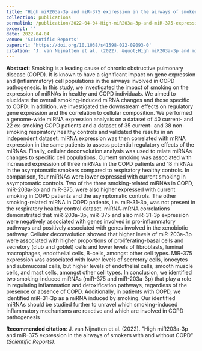```yaml
---
title: "High miR203a-3p and miR-375 expression in the airways of smokers with and without COPD"
collection: publications
permalink: /publication/2022-04-04-High-miR203a-3p-and-miR-375-expression-in-the-airways-of-smokers-with-and-without-COPD
excerpt: ''
date: 2022-04-04
venue: 'Scientific Reports'
paperurl: 'https://doi.org/10.1038/s41598-022-09093-0'
citation: 'J. van Nijnatten et al. (2022). &quot;High miR203a-3p and miR-375 expression in the airways of smokers with and without COPD&quot; <i>(Scientific Reports)</i>.'
---
```

**Abstract**:
Smoking is a leading cause of chronic obstructive pulmonary disease (COPD). It is known to have a significant impact on gene expression and (inflammatory) cell populations in the airways involved in COPD pathogenesis. In this study, we investigated the impact of smoking on the expression of miRNAs in healthy and COPD individuals. We aimed to elucidate the overall smoking-induced miRNA changes and those specific to COPD. In addition, we investigated the downstream effects on regulatory gene expression and the correlation to cellular composition. We performed a genome-wide miRNA expression analysis on a dataset of 40 current- and 22 ex-smoking COPD patients and a dataset of 35 current- and 38 non-smoking respiratory healthy controls and validated the results in an independent dataset. miRNA expression was then correlated with mRNA expression in the same patients to assess potential regulatory effects of the miRNAs. Finally, cellular deconvolution analysis was used to relate miRNAs changes to specific cell populations. Current smoking was associated with increased expression of three miRNAs in the COPD patients and 18 miRNAs in the asymptomatic smokers compared to respiratory healthy controls. In comparison, four miRNAs were lower expressed with current smoking in asymptomatic controls. Two of the three smoking-related miRNAs in COPD, miR-203a-3p and miR-375, were also higher expressed with current smoking in COPD patients and the asymptomatic controls. The other smoking-related miRNA in COPD patients, i.e. miR-31-3p, was not present in the respiratory healthy control dataset. miRNA-mRNA correlations demonstrated that miR-203a-3p, miR-375 and also miR-31-3p expression were negatively associated with genes involved in pro-inflammatory pathways and positively associated with genes involved in the xenobiotic pathway. Cellular deconvolution showed that higher levels of miR-203a-3p were associated with higher proportions of proliferating-basal cells and secretory (club and goblet) cells and lower levels of fibroblasts, luminal macrophages, endothelial cells, B-cells, amongst other cell types. MiR-375 expression was associated with lower levels of secretory cells, ionocytes and submucosal cells, but higher levels of endothelial cells, smooth muscle cells, and mast cells, amongst other cell types. In conclusion, we identified two smoking-induced miRNAs (miR-375 and miR-203a-3p) that play a role in regulating inflammation and detoxification pathways, regardless of the presence or absence of COPD. Additionally, in patients with COPD, we identified miR-31-3p as a miRNA induced by smoking. Our identified miRNAs should be studied further to unravel which smoking-induced inflammatory mechanisms are reactive and which are involved in COPD pathogenesis

**Recommended citation**: J. van Nijnatten et al. (2022). "High miR203a-3p and miR-375 expression in the airways of smokers with and without COPD" <i>(Scientific Reports)</i>.